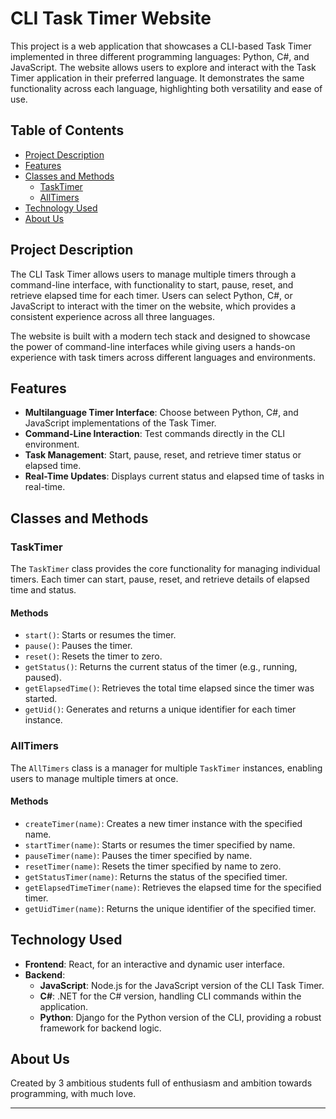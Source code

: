 # CLI Task Timer Website

This project is a web application that showcases a CLI-based Task Timer implemented in three different programming languages: Python, C#, and JavaScript. The website allows users to explore and interact with the Task Timer application in their preferred language. It demonstrates the same functionality across each language, highlighting both versatility and ease of use. 

## Table of Contents

- [Project Description](#project-description)
- [Features](#features)
- [Classes and Methods](#classes-and-methods)
  - [TaskTimer](#tasktimer)
  - [AllTimers](#alltimers)
- [Technology Used](#technology-used)
- [About Us](#about-us)

## Project Description

The CLI Task Timer allows users to manage multiple timers through a command-line interface, with functionality to start, pause, reset, and retrieve elapsed time for each timer. Users can select Python, C#, or JavaScript to interact with the timer on the website, which provides a consistent experience across all three languages.

The website is built with a modern tech stack and designed to showcase the power of command-line interfaces while giving users a hands-on experience with task timers across different languages and environments.

## Features

- **Multilanguage Timer Interface**: Choose between Python, C#, and JavaScript implementations of the Task Timer.
- **Command-Line Interaction**: Test commands directly in the CLI environment.
- **Task Management**: Start, pause, reset, and retrieve timer status or elapsed time.
- **Real-Time Updates**: Displays current status and elapsed time of tasks in real-time.

## Classes and Methods

### TaskTimer

The `TaskTimer` class provides the core functionality for managing individual timers. Each timer can start, pause, reset, and retrieve details of elapsed time and status.

#### Methods

- `start()`: Starts or resumes the timer.
- `pause()`: Pauses the timer.
- `reset()`: Resets the timer to zero.
- `getStatus()`: Returns the current status of the timer (e.g., running, paused).
- `getElapsedTime()`: Retrieves the total time elapsed since the timer was started.
- `getUid()`: Generates and returns a unique identifier for each timer instance.

### AllTimers

The `AllTimers` class is a manager for multiple `TaskTimer` instances, enabling users to manage multiple timers at once.

#### Methods

- `createTimer(name)`: Creates a new timer instance with the specified name.
- `startTimer(name)`: Starts or resumes the timer specified by name.
- `pauseTimer(name)`: Pauses the timer specified by name.
- `resetTimer(name)`: Resets the timer specified by name to zero.
- `getStatusTimer(name)`: Returns the status of the specified timer.
- `getElapsedTimeTimer(name)`: Retrieves the elapsed time for the specified timer.
- `getUidTimer(name)`: Returns the unique identifier of the specified timer.

## Technology Used

- **Frontend**: React, for an interactive and dynamic user interface.
- **Backend**:
  - **JavaScript**: Node.js for the JavaScript version of the CLI Task Timer.
  - **C#**: .NET for the C# version, handling CLI commands within the application.
  - **Python**: Django for the Python version of the CLI, providing a robust framework for backend logic.
  
## About Us

Created by 3 ambitious students full of enthusiasm and ambition towards programming, with much love.

---
